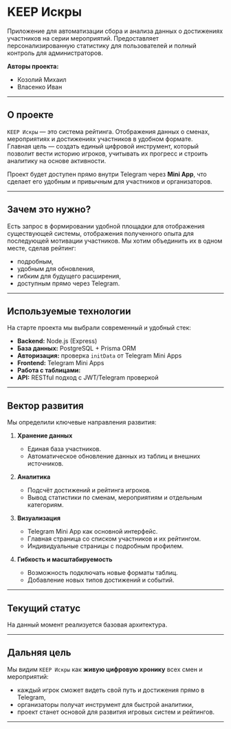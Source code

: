 # KEEP Искры
Приложение для автоматизации сбора и анализа данных о достижениях участников на серии мероприятий. Предоставляет персонализированную статистику для пользователей и полный контроль для администраторов.

**Авторы проекта:**  
- Козолий Михаил  
- Власенко Иван  

---

## О проекте

`KEEP Искры` — это система рейтинга. Отображения данных о сменах, мероприятиях и достижениях участников в удобном формате.  
Главная цель — создать единый цифровой инструмент, который позволит вести историю игроков, учитывать их прогресс и строить аналитику на основе активности.  

Проект будет доступен прямо внутри Telegram через **Mini App**, что сделает его удобным и привычным для участников и организаторов.

---

## Зачем это нужно?

Есть запрос в формировании удобной площадки для отображения существующей системы, отображения полученного опыта для последующей мотивации участников.
Мы хотим объединить их в одном месте, сделав рейтинг:  
- подробным,  
- удобным для обновления,  
- гибким для будущего расширения,  
- доступным прямо через Telegram.  

---

## Используемые технологии

На старте проекта мы выбрали современный и удобный стек:

- **Backend:** Node.js (Express)  
- **База данных:** PostgreSQL + Prisma ORM  
- **Авторизация:** проверка `initData` от Telegram Mini Apps  
- **Frontend:** Telegram Mini Apps
- **Работа с таблицами:** 
- **API:** RESTful подход с JWT/Telegram проверкой  

---

## Вектор развития
Мы определили ключевые направления развития:

1. **Хранение данных**  
   - Единая база участников.  
   - Автоматическое обновление данных из таблиц и внешних источников.  

2. **Аналитика**  
   - Подсчёт достижений и рейтинга игроков.  
   - Вывод статистики по сменам, мероприятиям и отдельным категориям.  

3. **Визуализация**  
   - Telegram Mini App как основной интерфейс.  
   - Главная страница со списком участников и их рейтингом.  
   - Индивидуальные страницы с подробным профилем.  

4. **Гибкость и масштабируемость**  
   - Возможность подключать новые форматы таблиц.  
   - Добавление новых типов достижений и событий.  

---

## Текущий статус

На данный момент реализуется базовая архитектура.  

---

## Дальняя цель

Мы видим `KEEP Искры` как **живую цифровую хронику** всех смен и мероприятий:  
- каждый игрок сможет видеть свой путь и достижения прямо в Telegram,  
- организаторы получат инструмент для быстрой аналитики,  
- проект станет основой для развития игровых систем и рейтингов.  

---